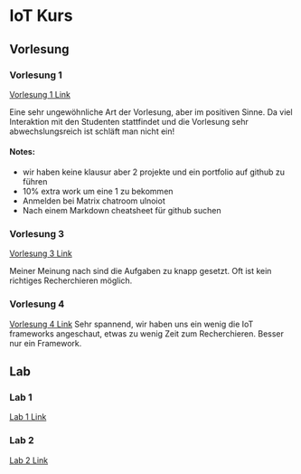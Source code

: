 # IoT Kurs 
## Vorlesung
### Vorlesung 1
[Vorlesung 1 Link](https://github.com/Witzeneder/IoT/blob/master/Vorlesung/Jakob/Vorlesung1.md)

Eine sehr ungewöhnliche Art der Vorlesung, aber im positiven Sinne. Da viel Interaktion mit den Studenten stattfindet und die Vorlesung sehr abwechslungsreich ist schläft man nicht ein!

#### Notes:
* wir haben keine klausur aber 2 projekte und ein portfolio auf github zu führen
* 10% extra work um eine 1 zu bekommen
* Anmelden bei Matrix chatroom ulnoiot
* Nach einem Markdown cheatsheet für github suchen

### Vorlesung 3
[Vorlesung 3 Link](https://github.com/Witzeneder/IoT/blob/master/Vorlesung/Jakob/Vorlesung3.md)

Meiner Meinung nach sind die Aufgaben zu knapp gesetzt. Oft ist kein richtiges Recherchieren möglich. 

### Vorlesung 4
[Vorlesung 4 Link](https://github.com/Witzeneder/IoT/blob/master/Vorlesung/Jakob/Vorlesung4.md)
Sehr spannend, wir haben uns ein wenig die IoT frameworks angeschaut, etwas zu wenig Zeit zum Recherchieren. Besser nur ein Framework.
## Lab
### Lab 1
[Lab 1 Link](https://github.com/Witzeneder/IoT/tree/master/%C3%9Cbungen/15_Nov_2018)
### Lab 2
[Lab 2 Link](https://github.com/Witzeneder/IoT/tree/master/%C3%9Cbungen/16_Nov_2018)
